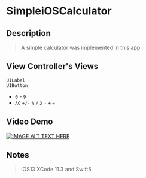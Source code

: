 # SimpleiOSCalculator

## Description
> A simple calculator was implemented in this app

## View Controller's Views
`UILabel` </br>
`UIButton`
   - `0` - `9`
   - `AC` `+/-` `%` `/` `X` `-` `+` `=`
   
## Video Demo

[![IMAGE ALT TEXT HERE](https://img.youtube.com/vi/f1kk7brFO74/0.jpg)](https://www.youtube.com/watch?v=f1kk7brFO74)



## Notes
> iOS13 XCode 11.3 and Swift5






